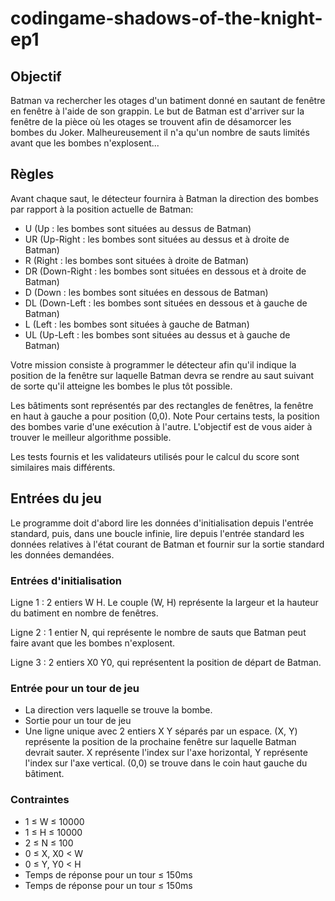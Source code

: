 # codingame-shadows-of-the-knight-ep1

## Objectif

Batman va rechercher les otages d'un batiment donné en sautant de fenêtre en fenêtre à l'aide de son grappin. Le but de Batman est d'arriver sur la fenêtre de la pièce où les otages se trouvent afin de désamorcer les bombes du Joker. Malheureusement il n'a qu'un nombre de sauts limités avant que les bombes n'explosent...

## Règles

Avant chaque saut, le détecteur fournira à Batman la direction des bombes par rapport à la position actuelle de Batman:

- U (Up : les bombes sont situées au dessus de Batman)
- UR (Up-Right : les bombes sont situées au dessus et à droite de Batman)
- R (Right : les bombes sont situées à droite de Batman)
- DR (Down-Right : les bombes sont situées en dessous et à droite de Batman)
- D (Down : les bombes sont situées en dessous de Batman)
- DL (Down-Left : les bombes sont situées en dessous et à gauche de Batman)
- L (Left : les bombes sont situées à gauche de Batman)
- UL (Up-Left : les bombes sont situées au dessus et à gauche de Batman)

Votre mission consiste à programmer le détecteur afin qu'il indique la position de la fenêtre sur laquelle Batman devra se rendre au saut suivant de sorte qu'il atteigne les bombes le plus tôt possible.

Les bâtiments sont représentés par des rectangles de fenêtres, la fenêtre en haut à gauche a pour position (0,0).
 	Note
Pour certains tests, la position des bombes varie d'une exécution à l'autre. L'objectif est de vous aider à trouver le meilleur algorithme possible.

Les tests fournis et les validateurs utilisés pour le calcul du score sont similaires mais différents.

## Entrées du jeu

Le programme doit d'abord lire les données d'initialisation depuis l'entrée standard, puis, dans une boucle infinie, lire depuis l'entrée standard les données relatives à l'état courant de Batman et fournir sur la sortie standard les données demandées.

### Entrées d'initialisation

Ligne 1 : 2 entiers W H. Le couple (W, H) représente la largeur et la hauteur du batiment en nombre de fenêtres.

Ligne 2 : 1 entier N, qui représente le nombre de sauts que Batman peut faire avant que les bombes n'explosent.

Ligne 3 : 2 entiers X0 Y0, qui représentent la position de départ de Batman.

### Entrée pour un tour de jeu

- La direction vers laquelle se trouve la bombe.
- Sortie pour un tour de jeu
- Une ligne unique avec 2 entiers X Y séparés par un espace. (X, Y) représente la position de la prochaine fenêtre sur laquelle Batman devrait sauter. X représente l'index sur l'axe horizontal, Y représente l'index sur l'axe vertical. (0,0) se trouve dans le coin haut gauche du bâtiment.

### Contraintes

- 1 ≤ W ≤ 10000
- 1 ≤ H ≤ 10000
- 2 ≤ N ≤ 100
- 0 ≤ X, X0 < W
- 0 ≤ Y, Y0 < H
- Temps de réponse pour un tour ≤ 150ms
- Temps de réponse pour un tour ≤ 150ms